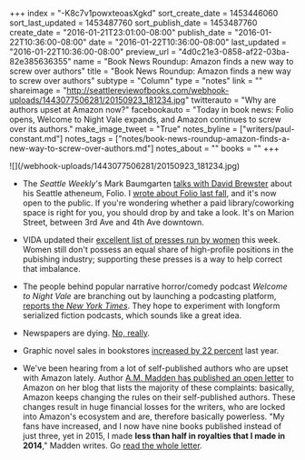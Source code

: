 +++
index = "-K8c7v1powxteoasXgkd"
sort_create_date = 1453446060
sort_last_updated = 1453487760
sort_publish_date = 1453487760
create_date = "2016-01-21T23:01:00-08:00"
publish_date = "2016-01-22T10:36:00-08:00"
date = "2016-01-22T10:36:00-08:00"
last_updated = "2016-01-22T10:36:00-08:00"
preview_url = "4d0c21e3-0858-af22-03ba-82e385636355"
name = "Book News Roundup: Amazon finds a new way to screw over authors"
title = "Book News Roundup: Amazon finds a new way to screw over authors"
subtype = "Column"
type = "notes"
link = ""
shareimage = "http://seattlereviewofbooks.com/webhook-uploads/1443077506281/20150923_181234.jpg"
twitterauto = "Why are authors upset at Amazon now?"
facebookauto = "Today in book news: Folio opens, Welcome to Night Vale expands, and Amazon continues to screw over its authors."
make_image_tweet = "True"
notes_byline = ["writers/paul-constant.md"]
notes_tags = ["notes/book-news-roundup-amazon-finds-a-new-way-to-screw-over-authors.md"]
notes_about = ""
books = ""
+++
<p class="image">![](/webhook-uploads/1443077506281/20150923_181234.jpg)</p>

* The *Seattle Weekly*'s Mark Baumgarten [talks with David Brewster](http://www.seattleweekly.com/news/962709-129/on-the-eve-of-his-latest) about his Seattle atheneum, Folio. I [wrote about Folio last fall](http://seattlereviewofbooks.com/notes/2015/09/24/opening-the-folio/), and it's now open to the public. If you're wondering whether a paid library/coworking space is right for you, you should drop by and take a look. It's on Marion Street, between 3rd Ave and 4th Ave downtown.

* VIDA updated their [excellent list of presses run by women](http://www.vidaweb.org/list-of-women-run-presses/) this week. Women still don't possess an equal share of high-profile positions in the pubishing industry; supporting these presses is a way to help correct that imbalance.

* The people behind popular narrative horror/comedy podcast *Welcome to Night Vale* are branching out by launching a podcasting platform, [reports the *New York Times*](http://artsbeat.blogs.nytimes.com/2016/01/21/night-vale-creators-to-start-new-podcast-platform/?emc=edit_tnt_20160121&nlid=65389624&tntemail0=y&_r=0). They hope to experiment with longform serialized fiction podcasts, which sounds like a great idea.

* Newspapers are dying. [No, really](https://medium.com/@dicktofel/the-sky-is-falling-on-print-newspapers-faster-than-you-think-c84a2f9a9df4#.4ug850m54). 

* Graphic novel sales in bookstores [increased by 22 percent](http://www.comicsbeat.com/graphic-novel-sales-up-22-in-bookstores-in-2015/) last year.

* We've been hearing from a lot of self-published authors who are upset with Amazon lately. Author [A.M. Madden has published an open letter](http://ammadden.com/dear-amazon/) to Amazon on her blog that lists the majority of these complaints: basically, Amazon keeps changing the rules on their self-published authors. These changes result in huge financial losses for the writers, who are locked into Amazon's ecosystem and are, therefore basically powerless. "My fans have increased, and I now have nine books published instead of just three, yet in 2015, I made **less than half in royalties that I made in 2014**," Madden writes. Go [read the whole letter](http://ammadden.com/dear-amazon/).